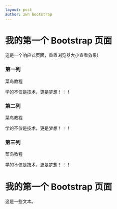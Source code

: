 ```yaml
---
layout: post
author: zwh bootstrap
---
```


<html>
<head>
  <title>Bootstrap5 实例</title>
  <meta charset="utf-8">
  <meta name="viewport" content="width=device-width, initial-scale=1">
  <link href="https://cdn.staticfile.net/twitter-bootstrap/5.1.1/css/bootstrap.min.css" rel="stylesheet">
  <script src="https://cdn.staticfile.net/twitter-bootstrap/5.1.1/js/bootstrap.bundle.min.js"></script>
</head>
<body>

<div class="container-fluid p-5 bg-primary text-white text-center">
  <h1>我的第一个 Bootstrap 页面</h1>
  <p>这是一个响应式页面，重置浏览器大小查看效果!</p> 
</div>
  
<div class="container mt-5">
  <div class="row">
    <div class="col-sm-4">
      <h3>第一列</h3>
      <p>菜鸟教程</p>
      <p>学的不仅是技术，更是梦想！！！</p>
    </div>
    <div class="col-sm-4">
      <h3>第二列</h3>
      <p>菜鸟教程</p>
      <p>学的不仅是技术，更是梦想！！！</p>
    </div>
    <div class="col-sm-4">
      <h3>第三列</h3>        
      <p>菜鸟教程</p>
      <p>学的不仅是技术，更是梦想！！！</p>
    </div>
  </div>
</div>

</body>
</html>


<!DOCTYPE html>
<html>
<head>
  <title>Bootstrap5 实例</title>
  <meta charset="utf-8">
  <meta name="viewport" content="width=device-width, initial-scale=1">
  <link href="https://cdn.staticfile.net/twitter-bootstrap/5.1.1/css/bootstrap.min.css" rel="stylesheet">
  <script src="https://cdn.staticfile.net/twitter-bootstrap/5.1.1/js/bootstrap.bundle.min.js"></script>
</head>
<body>

<div class="container">
  <h1>我的第一个 Bootstrap 页面</h1>
  <p>这是一些文本。</p> 
</div>

</body>
</html>